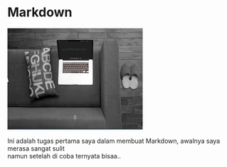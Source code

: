 <!DOCTYPE html>
<html>
	<head>
		<title>
		</title>
	</head>
<body>
<h1>Markdown</h1>
<img src="image/background.jpg" alt="#" style="width:304px;height:228px;">

<p> Ini adalah tugas pertama saya dalam membuat Markdown, awalnya saya merasa sangat sulit<br>
namun setelah di coba ternyata bisaa..</p>


</body>
</html>